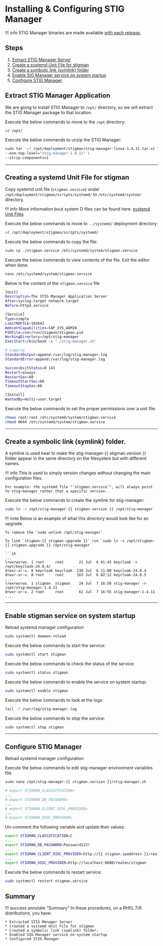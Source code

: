 # Installing & Configuring STIG Manager

!!! info
    STIG Manager binaries are made available [with each release.](https://github.com/NUWCDIVNPT/stig-manager/releases)

## Steps
1. [Extract STIG Manager Server](#extract-stig-manager-application)
2. [Create a systemd Unit File for stigman](#creating-a-systemd-unit-file-for-stigman)
3. [Create a symbolic link (symlink) folder](#create-a-symbolic-link-symlink-folder)
4. [Enable SIG Manager service on system startup](#enable-stigman-service-on-system-startup)
5. [Configure STIG Manager](#configure-stig-manager)

## Extract STIG Manager Application
We are going to install STIG Manager to `/opt/` directory, so we will extract the 
STIG Manager package to that location. 

Execute the below commands to move to the `/opt` directory:
```sh
cd /opt/
```

Execute the below commands to unzip the STIG Manager:
```sh
sudo tar -xf /opt/deployment/stigman/stig-manager-linux-1.4.11.tar.xz \
--one-top-level="stig-manager-1.4.11" \
--strip-components=1
```

---
## Creating a systemd Unit File for stigman
Copy systemd unit file (`stigman.service`) under `/opt/deployment/stigman/scripts/systemd/` to `/etc/systemd/system/` directory.

!!! info
    More information bout system D files can be found here. [systemd Unit Files](https://docs.redhat.com/en/documentation/red_hat_enterprise_linux/9/html/using_systemd_unit_files_to_customize_and_optimize_your_system/assembly_working-with-systemd-unit-files_working-with-systemd#ref_important-service-section-options_assembly_working-with-systemd-unit-files)

Execute the below commands to move to `../systemd/` deployment directory:
``` sh
cd /opt/deployment/stigman/scripts/systemd/
```

Execute the below commands to copy the file:
``` sh
sudo cp ./stigman.service /etc/systemd/system/stigman.service
```

Execute the below commands to view contents of the file. Exit the editor when done.
``` sh
nano /etc/systemd/system/stigman.service
```

Below is the content of the `stigman.service` file
``` sh
[Unit]
Description=The STIG Manager Application Server
After=syslog.target network.target
Before=httpd.service

[Service]
Type=simple
LimitNOFILE=102642
AmbientCapabilities=CAP_SYS_ADMIN
PIDFile=/var/run/stigman/stigman.pid
WorkingDirectory=/opt/stig-manager
ExecStart=/bin/bash -c "./stig-manager.sh"

# Logging
StandardOutput=append:/var/log/stig-manager.log
StandardError=append:/var/log/stig-manager.log

SuccessExitStatus=0 143
Restart=always
RestartSec=60
TimeoutStartSec=60
TimeoutStopSec=60

[Install]
WantedBy=multi-user.target
```

Execute the below commands to set the proper permissions over a unit file:
``` sh
chown root:root /etc/systemd/system/stigman.service
chmod 0644 /etc/systemd/system/stigman.service
```

---
## Create a symbolic link (symlink) folder.
A symlink is used hear to make the stig-manager-{{ stigman.version }}  folder appear in the same directory on the 
filesystem but with different names.

!!! info
    This is used to simply version changes without changing the main configuration files. 
    
    For example: the systemd file "`stigman.service`", will always point to stig-manager rather that a specific version.

Execute the below commands to create the symlink for stig-manager:

``` sh
sudo ln -s /opt/stig-manager-{{ stigman.version }} /opt/stig-manager
```

!!! note
    Below is an example of what this directory would look like for an upgrade. 
    
    To remove the `sudo unlink /opt/stig-manager`

    To link `stigman-{{ stigman.upgrade }}` run `sudo ln -s /opt/stigman-{{ stigman.upgrade }} /opt/stig-manager`
```
```sh
...
lrwxrwxrwx. 1 root     root       21 Jul  6 01:45 keycloak -> /opt/keycloak-24.0.4/
drwxr-xr-x. 8 keycloak keycloak  138 Jul  6 11:00 keycloak-24.0.4
drwxr-xr-x. 8 root     root      163 Jul  6 02:12 keycloak-24.0.5
...
lrwxrwxrwx. 1 stigman  stigman    24 Jul  7 16:58 stig-manager -> /opt/stig-manager-1.4.11
drwxr-xr-x. 2 root     root       61 Jul  7 16:55 stig-manager-1.4.11
...
```

---
## Enable stigman service on system startup
Reload systemd manager configuration 
``` sh
sudo systemctl daemon-reload
```

Execute the below commands to start the service:
``` sh
sudo systemctl start stigman
```

Execute the below commands to check the status of the service:
``` sh
sudo systemctl status stigman
```

Execute the below commands to enable the service on system startup:
``` sh
sudo systemctl enable stigman
```

Execute the below commands to look at the logs
```sh
tail -f /var/log/stig-manager.log
```

Execute the below commands to stop the service:
```sh
sudo systemctl stop stigman
```

---
## Configure STIG Manager 
Reload systemd manager configuration 

Execute the below commands to edit stig-manager environment variables file.
```sh
sudo nano /opt/stig-manager-{{ stigman.version }}/stig-manager.sh
```

``` sh title=" stig-manager.sh Before"
# export STIGMAN_CLASSIFICATION=
...
# export STIGMAN_DB_PASSWORD=
...
# export STIGMAN_CLIENT_OIDC_PROVIDER=
...
# export STIGMAN_OIDC_PROVIDER=
```

Un-comment the following variable and update their values:
``` sh title="stig-manager.sh After"
export STIGMAN_CLASSIFICATION=C
...
export STIGMAN_DB_PASSWORD=Password123!
...
export STIGMAN_CLIENT_OIDC_PROVIDER=http://{{ stigman.ipaddress }}/realms/stigman
...
export STIGMAN_OIDC_PROVIDER=http://localhost:8080/realms/stigman
```


Execute the below commands to restart service:
``` sh
sudo systemctl restart stigman.service
```

## Summary
!!! success annotate "Summary"
    In these procedures, on a RHEL 7/8 distributions, you have:

    * Extracted STIG Manager Server
    * Created a systemd Unit File for stigman
    * Created a symbolic link (symlink) folder.
    * Enabled SIG Manager service on system startup
    * Configured STIG Manager
